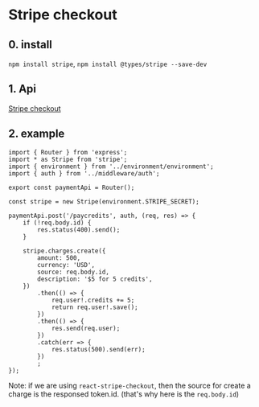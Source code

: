 # Stripe checkout

## 0. install

`npm install stripe`, `npm install @types/stripe --save-dev`

## 1. Api

[Stripe checkout](https://stripe.com/docs/api/node#charges)

## 2. example

```tsx
import { Router } from 'express';
import * as Stripe from 'stripe';
import { environment } from '../environment/environment';
import { auth } from '../middleware/auth';

export const paymentApi = Router();

const stripe = new Stripe(environment.STRIPE_SECRET);

paymentApi.post('/paycredits', auth, (req, res) => {
    if (!req.body.id) {
        res.status(400).send();
    }

    stripe.charges.create({
        amount: 500,
        currency: 'USD',
        source: req.body.id,
        description: '$5 for 5 credits',
    })
        .then(() => {
            req.user!.credits += 5;
            return req.user!.save();
        })
        .then(() => {
            res.send(req.user);
        })
        .catch(err => {
            res.status(500).send(err);
        })
        ;
});
```

Note: if we are using `react-stripe-checkout`, then the source for create a charge is the responsed token.id. (that's why here is the `req.body.id`)